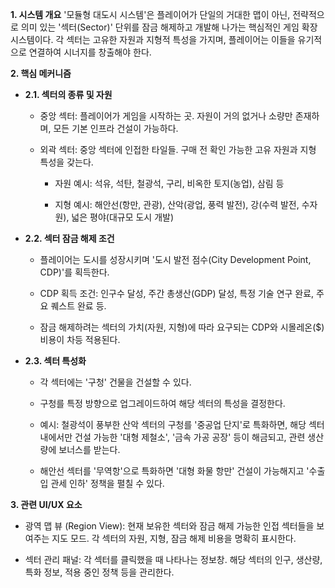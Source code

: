 **1. 시스템 개요** 
'모듈형 대도시 시스템'은 플레이어가 단일의 거대한 맵이 아닌, 전략적으로 의미 있는 '섹터(Sector)' 단위를 잠금 해제하고 개발해 나가는 핵심적인 게임 확장 시스템이다. 각 섹터는 고유한 자원과 지형적 특성을 가지며, 플레이어는 이들을 유기적으로 연결하여 시너지를 창출해야 한다.

**2. 핵심 메커니즘**

- **2.1. 섹터의 종류 및 자원**
    
    - 중앙 섹터: 플레이어가 게임을 시작하는 곳. 자원이 거의 없거나 소량만 존재하며, 모든 기본 인프라 건설이 가능하다.
        
    - 외곽 섹터: 중앙 섹터에 인접한 타일들. 구매 전 확인 가능한 고유 자원과 지형 특성을 갖는다.
        
        - 자원 예시: 석유, 석탄, 철광석, 구리, 비옥한 토지(농업), 삼림 등
        
        - 지형 예시: 해안선(항만, 관광), 산악(광업, 풍력 발전), 강(수력 발전, 수자원), 넓은 평야(대규모 도시 개발)
        
- **2.2. 섹터 잠금 해제 조건**
    
    - 플레이어는 도시를 성장시키며 '도시 발전 점수(City Development Point, CDP)'를 획득한다.
        
    - CDP 획득 조건: 인구수 달성, 주간 총생산(GDP) 달성, 특정 기술 연구 완료, 주요 퀘스트 완료 등.
        
    - 잠금 해제하려는 섹터의 가치(자원, 지형)에 따라 요구되는 CDP와 시몰레온($) 비용이 차등 적용된다.
        
- **2.3. 섹터 특성화**
    
    - 각 섹터에는 '구청' 건물을 건설할 수 있다.
        
    - 구청를 특정 방향으로 업그레이드하여 해당 섹터의 특성을 결정한다.
        
    - 예시: 철광석이 풍부한 산악 섹터의 구청를 '중공업 단지'로 특화하면, 해당 섹터 내에서만 건설 가능한 '대형 제철소', '금속 가공 공장' 등이 해금되고, 관련 생산량에 보너스를 받는다.
        
    - 해안선 섹터를 '무역항'으로 특화하면 '대형 화물 항만' 건설이 가능해지고 '수출입 관세 인하' 정책을 펼칠 수 있다.
        

**3. 관련 UI/UX 요소**

- 광역 맵 뷰 (Region View): 현재 보유한 섹터와 잠금 해제 가능한 인접 섹터들을 보여주는 지도 모드. 각 섹터의 자원, 지형, 잠금 해제 비용을 명확히 표시한다.
    
- 섹터 관리 패널: 각 섹터를 클릭했을 때 나타나는 정보창. 해당 섹터의 인구, 생산량, 특화 정보, 적용 중인 정책 등을 관리한다.